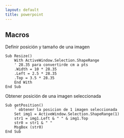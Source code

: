 ```yaml
---
layout: default
title: powerpoint
---
```


## Macros

Definir posición y tamaño de una imagen

	Sub Resize()
	    With ActiveWindow.Selection.ShapeRange
		' 28.35 para convertirde cm a pts
		.Width = 10 * 28.35
		.Left = 2.5 * 28.35
		.Top = 3.5 * 28.35
	    End With
	End Sub	

Obtener posición de una imagen seleccionada

	Sub getPosition()
	    ' obtener la posicion de 1 imagen seleccionada
	    Set img1 = ActiveWindow.Selection.ShapeRange(1)
	    str1 = img1.Left & " " & img1.Top
	    str0 = str1 & " "
	    MsgBox (str0)
	End Sub
